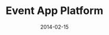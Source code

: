 ---
layout: default
modal-id: eventapp
date: 2014-02-15
title: Event App Platform
img: eventapp_poster.jpg
alt: image-alt
project-date: December 2013
client: Personal app
appstore: Google Play
appstoreurl: https://play.google.com/store/apps/details?id=com.jmolsmobile.brittenjeroen
description: Android app to share videos/pictures/posts during an event.
---